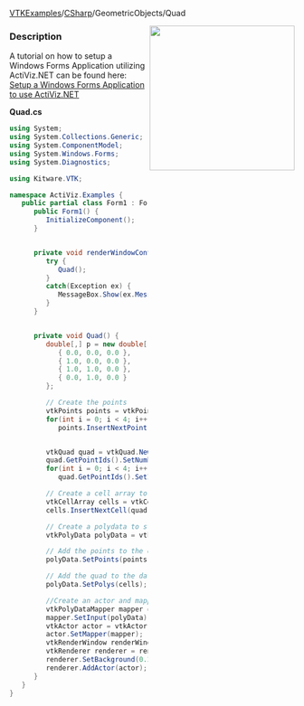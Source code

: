 [VTKExamples](/index/)/[CSharp](/CSharp)/GeometricObjects/Quad

<img align="right" src="https://github.com/lorensen/VTKExamples/blob/gh-pages/Testing/Baseline/GeometricObjects/TestQuad.png?raw=true" width="256" />

### Description
A tutorial on how to setup a Windows Forms Application utilizing ActiViz.NET can be found here: [Setup a Windows Forms Application to use ActiViz.NET](http://www.vtk.org/Wiki/VTK/CSharp/ActiViz.NET)

**Quad.cs**
```csharp
using System;
using System.Collections.Generic;
using System.ComponentModel;
using System.Windows.Forms;
using System.Diagnostics;

using Kitware.VTK;

namespace ActiViz.Examples {
   public partial class Form1 : Form {
      public Form1() {
         InitializeComponent();
      }


      private void renderWindowControl1_Load(object sender, EventArgs e) {
         try {
            Quad();
         }
         catch(Exception ex) {
            MessageBox.Show(ex.Message, "Exception", MessageBoxButtons.OK);
         }
      }


      private void Quad() {
         double[,] p = new double[,] { 
            { 0.0, 0.0, 0.0 }, 
            { 1.0, 0.0, 0.0 },
            { 1.0, 1.0, 0.0 },
            { 0.0, 1.0, 0.0 }
         };

         // Create the points
         vtkPoints points = vtkPoints.New();
         for(int i = 0; i < 4; i++)
            points.InsertNextPoint(p[i, 0], p[i, 1], p[i, 2]);


         vtkQuad quad = vtkQuad.New();
         quad.GetPointIds().SetNumberOfIds(4);
         for(int i = 0; i < 4; i++)
            quad.GetPointIds().SetId(i, i);

         // Create a cell array to store the quad in and add the quad to it
         vtkCellArray cells = vtkCellArray.New();
         cells.InsertNextCell(quad);

         // Create a polydata to store everything in
         vtkPolyData polyData = vtkPolyData.New();

         // Add the points to the dataset
         polyData.SetPoints(points);

         // Add the quad to the dataset
         polyData.SetPolys(cells);

         //Create an actor and mapper
         vtkPolyDataMapper mapper = vtkPolyDataMapper.New();
         mapper.SetInput(polyData);
         vtkActor actor = vtkActor.New();
         actor.SetMapper(mapper);
         vtkRenderWindow renderWindow = renderWindowControl1.RenderWindow;
         vtkRenderer renderer = renderWindow.GetRenderers().GetFirstRenderer();
         renderer.SetBackground(0.2, 0.3, 0.4);
         renderer.AddActor(actor);
      }
   }
}
```
